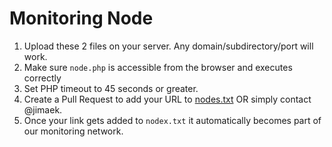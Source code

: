 Monitoring Node
==========

1. Upload these 2 files on your server. Any domain/subdirectory/port will work.
2. Make sure `node.php` is accessible from the browser and executes correctly
3. Set PHP timeout to 45 seconds or greater.
4. Create a Pull Request to add your URL to [nodes.txt](https://github.com/jsdelivr/monitoring/blob/master/nodes.txt) OR simply contact @jimaek.
5. Once your link gets added to `nodex.txt` it automatically becomes part of our monitoring network.
